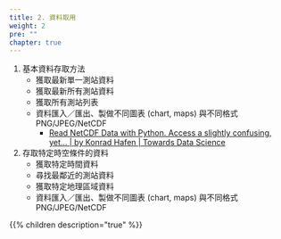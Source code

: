 ```yaml
---
title: 2. 資料取用
weight: 2
pre: ""
chapter: true
---
```



1. 基本資料存取方法
    - 獲取最新單一測站資料
    - 獲取最新所有測站資料
    - 獲取所有測站列表
    - 資料匯入／匯出、製做不同圖表 (chart, maps) 與不同格式 PNG/JPEG/NetCDF
        - [Read NetCDF Data with Python. Access a slightly confusing, yet… | by Konrad Hafen | Towards Data Science](https://towardsdatascience.com/read-netcdf-data-with-python-901f7ff61648)
2. 存取特定時空條件的資料
    - 獲取特定時間資料
    - 尋找最鄰近的測站資料
    - 獲取特定地理區域資料
    - 資料匯入／匯出、製做不同圖表 (chart, maps) 與不同格式 PNG/JPEG/NetCDF


{{% children description="true" %}}
